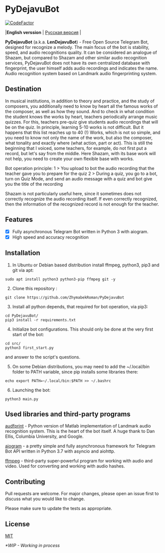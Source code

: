 # PyDejavuBot
[![CodeFactor](https://www.codefactor.io/repository/github/zhymabekroman/pydejavubot/badge)](https://www.codefactor.io/repository/github/zhymabekroman/pydejavubot)

|**English verssion** | [Русская версия](https://github.com/ZhymabekRoman/PyDejavuBot/blob/master/README-RU.md) |

**PyDejavuBot** (a.k.a. **LenDejavuBot**) - Free Open Source Telegram Bot, designed for recognize a melody. The main focus of the bot is stability, speed, and audio recognitions quality. It can be considered an analogue of Shazam, but compared to Shazam and other similar audio recognition services, PyDejavuBot does not have its own centralized database with fingerprint, the user himself adds audio recordings and indicates the name. Audio recognition system based on Landmark audio fingerprinting system.

## Destination
In musical institutions, in addition to theory and practice, and the study of composers, you additionally need to know by heart all the famous works of the composer, as well as how they sound. And to check in what condition the student knows the works by heart, teachers periodically arrange music quizzes. For this, teachers pre-quiz give students audio recordings that will be on the quiz. In principle, learning 5-10 works is not difficult. But it happens that this list reaches up to 40 (!) Works, which is not so simple, and you need to know not only the name of the work, but also the composer, what tonality and exactly where (what action, part or act). This is still the beginning that I voiced, some teachers, for example, do not first put a record, but let's say from the middle. Here Shazam, with its base work will not help, you need to create your own flexible base with works.

Bot operation principle:
1 > You upload to bot the audio recording that the teacher gave you to prepare for the quiz
2 > During a quiz, you go to a bot, turn on Quiz Mode, and send an audio message with a quiz and bot give you the title of the recording

Shazam is not particularly useful here, since it sometimes does not correctly recognize the audio recording itself. If even correctly recognized, then the information of the recognized record is not enough for the teacher.

## Features
- [x] Fully asynchronous Telegram Bot written in Python 3 with aiogram.
- [x] High speed and accuracy recognition

## Installation
1) In Ubuntu or Debian based distribution install ffmpeg, python3, pip3 and git via apt:
```
sudo apt install python3 python3-pip ffmpeg git -y
```
2) Clone this repository :
```
git clone https://github.com/ZhymabekRoman/PyDejavuBot
```
3) Install all python depends, that required for bot operation, via pip3: 
```
cd PyDejavuBot/
pip3 install -r requirements.txt
```

4) Initialize bot configurations. This should only be done at the very first start of the bot:
```
cd src/
python3 first_start.py
```
and answer to the script's questions.

5) On some Debian distributions, you may need to add the ~/.local/bin folder to PATH variable, since pip installs some libraries there:
```
echo export PATH=~/.local/bin:$PATH >> ~/.bashrc
```

6) Launching the bot:
```
python3 main.py
```

## Used libraries and third-party programs
[audfprint](https://github.com/dpwe/audfprint) - Python version of Matlab implementation of Landmark audio recognition system. This is the heart of the bot itself. A huge thank to Dan Ellis, Columbia University, and Google.

[aiogram](https://github.com/aiogram/aiogram) - a pretty simple and fully asynchronous framework for Telegram Bot API written in Python 3.7 with asyncio and aiohttp.

[ffmpeg](https://ffmpeg.org/) - third-party super-powerful program for working with audio and video. Used for converting and working with audio hashes.

## Contributing
Pull requests are welcome. For major changes, please open an issue first to discuss what you would like to change.

Please make sure to update the tests as appropriate.

## License
[MIT](https://choosealicense.com/licenses/mit/)

_*WIP - Working in process_
